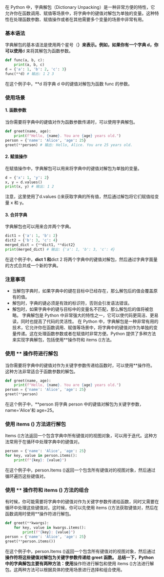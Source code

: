 在 Python 中，字典解包（Dictionary Unpacking）是一种非常方便的特性，它允许你在函数调用、赋值等场景中，将字典中的键值对解包为单独的变量。这种特性在处理函数参数、赋值操作或者在其他需要多个变量的场景中非常有用。
### 基本语法
字典解包的基本语法是使用两个星号（**）来表示。例如，如果你有一个字典 d，你可以使用**d 来将其解包为函数参数。
```python
def func(a, b, c):
    print(a, b, c)
d = {'a': 1, 'b': 2, 'c': 3}
func(**d) # 输出: 1 2 3
```
在这个例子中，**d 将字典 d 中的键值对解包为函数 func 的参数。
### 使用场景
#### 1. 函数参数
当你需要将字典中的键值对作为函数参数传递时，可以使用字典解包。
```python
def greet(name, age):
    print(f"Hello, {name}. You are {age} years old.")
person = {'name': 'Alice', 'age': 25}
greet(**person) # 输出: Hello, Alice. You are 25 years old.
```
#### 2. 赋值操作
在赋值操作中，字典解包可以用来将字典中的键值对解包为单独的变量。
```python
d = {'x': 1, 'y': 2}
x, y = d.values()
print(x, y) # 输出: 1 2
```
注意，这里使用了d.values ()来获取字典的所有值，然后通过解包将它们赋值给变量 x 和 y。
#### 3. 合并字典
字典解包也可以用来合并两个字典。
```python
dict1 = {'a': 1, 'b': 2}
dict2 = {'b': 3, 'c': 4}
merged_dict = {**dict1, **dict2}
print(merged_dict) # 输出: {'a': 1, 'b': 3, 'c': 4}
```
在这个例子中，**dict 1 和**dict 2 将两个字典中的键值对解包，然后通过字典字面量的方式合并成一个新的字典。
### 注意事项
- 当解包字典时，如果字典中的键在目标中已经存在，那么解包后的值会覆盖原有的值。
- 解包时，字典的键必须是有效的标识符，否则会引发语法错误。
- 解包时，如果字典中的键与目标中的变量名不匹配，那么解包后的值将被忽略。
字典解包是 Python 中非常强大的特性之一，它可以使代码更简洁、更易读，同时也提高了代码的灵活性。
在 Python 中，字典解包是一种非常有用的技术，它允许你在函数调用、赋值等场景中，将字典中的键值对作为单独的变量传递。这在处理函数参数或者在赋值时非常方便。Python 提供了多种方法来实现字典解包，包括使用**操作符和 items ()方法。
### 使用 ** 操作符进行解包
当你需要将字典中的键值对作为关键字参数传递给函数时，可以使用**操作符。这种方法非常适合于函数参数的解包。
```python
def greet(name, age):
    print(f"Hello, {name}. You are {age} years old.")
person = {'name': 'Alice', 'age': 25}
greet(**person)
```
在这个例子中，**person 将字典 person 中的键值对解包为关键字参数，name='Alice'和 age=25。
### 使用 items () 方法进行解包
Items ()方法返回一个包含字典中所有键值对的视图对象，可以用于迭代。这种方法常用于在循环中处理字典中的键值对。
```python
person = {'name': 'Alice', 'age': 25}
for key, value in person.items():
    print(f"{key}: {value}")
```
在这个例子中，person.Items ()返回一个包含所有键值对的视图对象，然后通过循环遍历这些键值对。
### 使用 ** 操作符和 items () 方法的组合
有时候，你可能需要将字典中的键值对作为关键字参数传递给函数，同时又需要在循环中处理这些键值对。这时候，你可以先使用 items ()方法获取键值对，然后在函数调用时使用**操作符进行解包。
```python
def greet(**kwargs):
    for key, value in kwargs.items():
        print(f"{key}: {value}")
person = {'name': 'Alice', 'age': 25}
greet(**person.items())
```
在这个例子中，person.Items ()返回一个包含所有键值对的视图对象，然后通过**操作符将这些键值对解包为关键字参数传递给 greet 函数。
总结一下，Python 中的字典解包主要有两种方法：使用**操作符进行解包和使用 items ()方法进行解包。这两种方法可以根据具体的使用场景进行选择和组合使用。